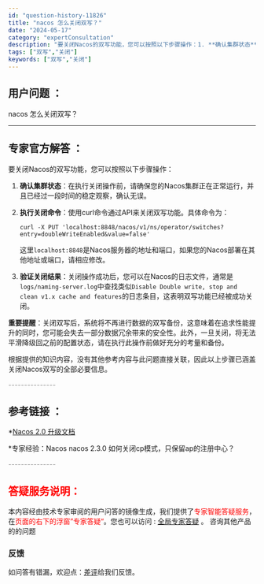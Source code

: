 ```yaml
---
id: "question-history-11826"
title: "nacos 怎么关闭双写？"
date: "2024-05-17"
category: "expertConsultation"
description: "要关闭Nacos的双写功能，您可以按照以下步骤操作：1. **确认集群状态**：在执行关闭操作前，请确保您的Nacos集群正在正常运行，并且已经过一段时间的稳定观察，确认无误。2. **执行关闭命令**：使用curl命令通过API来关闭双写功能。具体命令为：   ```shell   curl -X"
tags: ["双写","关闭"]
keywords: ["双写","关闭"]
---
```


## 用户问题 ： 
 nacos 怎么关闭双写？  

---------------
## 专家官方解答 ：

要关闭Nacos的双写功能，您可以按照以下步骤操作：

1. **确认集群状态**：在执行关闭操作前，请确保您的Nacos集群正在正常运行，并且已经过一段时间的稳定观察，确认无误。

2. **执行关闭命令**：使用curl命令通过API来关闭双写功能。具体命令为：
   ```shell
   curl -X PUT 'localhost:8848/nacos/v1/ns/operator/switches?entry=doubleWriteEnabled&value=false'
   ```
   这里`localhost:8848`是Nacos服务器的地址和端口，如果您的Nacos部署在其他地址或端口，请相应修改。

3. **验证关闭结果**：关闭操作成功后，您可以在Nacos的日志文件，通常是`logs/naming-server.log`中查找类似`Disable Double write, stop and clean v1.x cache and features`的日志条目，这表明双写功能已经被成功关闭。

**重要提醒**：关闭双写后，系统将不再进行数据的双写备份，这意味着在追求性能提升的同时，您可能会失去一部分数据冗余带来的安全性。此外，一旦关闭，将无法平滑降级回之前的配置状态，请在执行此操作前做好充分的考量和备份。

根据提供的知识内容，没有其他参考内容与此问题直接关联，因此以上步骤已涵盖关闭Nacos双写的全部必要信息。


<font color="#949494">---------------</font> 


## 参考链接 ：

*[Nacos 2.0 升级文档](https://nacos.io/docs/latest/upgrading/200-upgrading)
 
 *专家经验：Nacos nacos 2.3.0 如何关闭cp模式，只保留ap的注册中心？ 


 <font color="#949494">---------------</font> 
 


## <font color="#FF0000">答疑服务说明：</font> 

本内容经由技术专家审阅的用户问答的镜像生成，我们提供了<font color="#FF0000">专家智能答疑服务</font>，在<font color="#FF0000">页面的右下的浮窗”专家答疑“</font>。您也可以访问 : [全局专家答疑](https://answer.opensource.alibaba.com/docs/intro) 。 咨询其他产品的的问题

### 反馈
如问答有错漏，欢迎点：[差评](https://ai.nacos.io/user/feedbackByEnhancerGradePOJOID?enhancerGradePOJOId=13813)给我们反馈。
